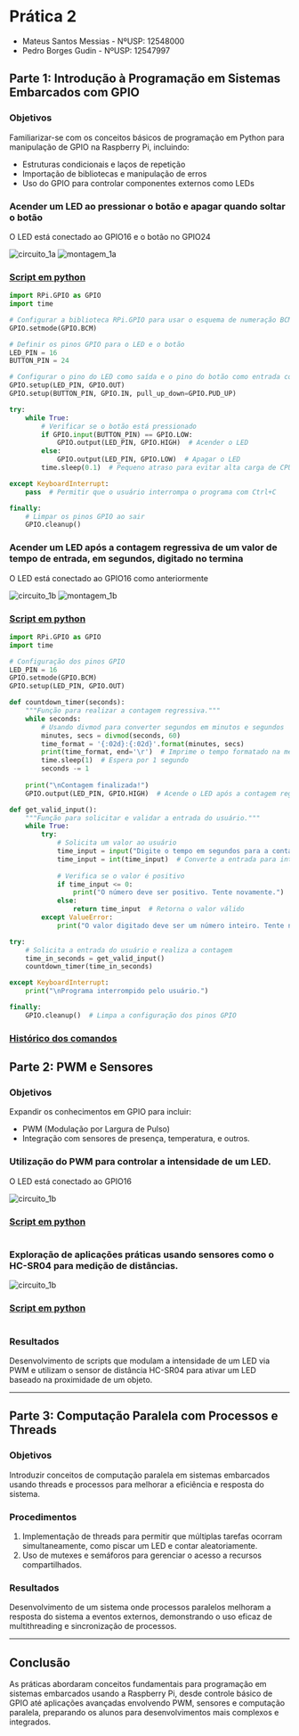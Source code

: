 # Prática 2
- Mateus Santos Messias - NºUSP: 12548000 
- Pedro Borges Gudin - NºUSP: 12547997

## Parte 1: Introdução à Programação em Sistemas Embarcados com GPIO

### Objetivos
Familiarizar-se com os conceitos básicos de programação em Python para manipulação de GPIO na Raspberry Pi, incluindo:
- Estruturas condicionais e laços de repetição
- Importação de bibliotecas e manipulação de erros
- Uso do GPIO para controlar componentes externos como LEDs

### Acender um LED ao pressionar o botão e apagar quando soltar o botão
O LED está conectado ao GPIO16 e o botão no GPIO24

![circuito_1a](./Imagens/circuito1a.png)
![montagem_1a](./Imagens/circuito_botao.jpeg)

### [Script em python](./Codigos/led_botao.py)
```python
import RPi.GPIO as GPIO
import time

# Configurar a biblioteca RPi.GPIO para usar o esquema de numeração BCM
GPIO.setmode(GPIO.BCM)

# Definir os pinos GPIO para o LED e o botão
LED_PIN = 16
BUTTON_PIN = 24

# Configurar o pino do LED como saída e o pino do botão como entrada com pull-down resistor
GPIO.setup(LED_PIN, GPIO.OUT)
GPIO.setup(BUTTON_PIN, GPIO.IN, pull_up_down=GPIO.PUD_UP)

try:
    while True:
        # Verificar se o botão está pressionado
        if GPIO.input(BUTTON_PIN) == GPIO.LOW:
            GPIO.output(LED_PIN, GPIO.HIGH)  # Acender o LED
        else:
            GPIO.output(LED_PIN, GPIO.LOW)  # Apagar o LED
        time.sleep(0.1)  # Pequeno atraso para evitar alta carga de CPU

except KeyboardInterrupt:
    pass  # Permitir que o usuário interrompa o programa com Ctrl+C

finally:
    # Limpar os pinos GPIO ao sair
    GPIO.cleanup()
```

### Acender um LED após a contagem regressiva de um valor de tempo de entrada, em segundos, digitado no termina
O LED está conectado ao GPIO16 como anteriormente

![circuito_1b](./Imagens/circuito1b.png)
![montagem_1b](./Imagens/circuito_cronometro_led.jpeg)

### [Script em python](./Codigos/cronometro_led.py)
```python
import RPi.GPIO as GPIO
import time

# Configuração dos pinos GPIO
LED_PIN = 16
GPIO.setmode(GPIO.BCM)
GPIO.setup(LED_PIN, GPIO.OUT)

def countdown_timer(seconds):
    """Função para realizar a contagem regressiva."""
    while seconds:
        # Usando divmod para converter segundos em minutos e segundos
        minutes, secs = divmod(seconds, 60)
        time_format = '{:02d}:{:02d}'.format(minutes, secs)
        print(time_format, end='\r')  # Imprime o tempo formatado na mesma linha
        time.sleep(1)  # Espera por 1 segundo
        seconds -= 1
    
    print("\nContagem finalizada!")
    GPIO.output(LED_PIN, GPIO.HIGH)  # Acende o LED após a contagem regressiva

def get_valid_input():
    """Função para solicitar e validar a entrada do usuário."""
    while True:
        try:
            # Solicita um valor ao usuário
            time_input = input("Digite o tempo em segundos para a contagem regressiva: ")
            time_input = int(time_input)  # Converte a entrada para inteiro
            
            # Verifica se o valor é positivo
            if time_input <= 0:
                print("O número deve ser positivo. Tente novamente.")
            else:
                return time_input  # Retorna o valor válido
        except ValueError:
            print("O valor digitado deve ser um número inteiro. Tente novamente.")

try:
    # Solicita a entrada do usuário e realiza a contagem
    time_in_seconds = get_valid_input()
    countdown_timer(time_in_seconds)

except KeyboardInterrupt:
    print("\nPrograma interrompido pelo usuário.")

finally:
    GPIO.cleanup()  # Limpa a configuração dos pinos GPIO

```
### [Histórico dos comandos](./Codigos/historico_comandos_01.txt)


## Parte 2: PWM e Sensores

### Objetivos
Expandir os conhecimentos em GPIO para incluir:
- PWM (Modulação por Largura de Pulso)
- Integração com sensores de presença, temperatura, e outros.

### Utilização do PWM para controlar a intensidade de um LED.
O LED está conectado ao GPIO16

![circuito_1b](./Imagens/circuito1b.png)

### [Script em python](./Codigos)
```python

```

### Exploração de aplicações práticas usando sensores como o HC-SR04 para medição de distâncias.
![circuito_1b](./Imagens/circuito1b.png)

### [Script em python](./Codigos)
```python

```

### Resultados
Desenvolvimento de scripts que modulam a intensidade de um LED via PWM e utilizam o sensor de distância HC-SR04 para ativar um LED baseado na proximidade de um objeto.

---

## Parte 3: Computação Paralela com Processos e Threads

### Objetivos
Introduzir conceitos de computação paralela em sistemas embarcados usando threads e processos para melhorar a eficiência e resposta do sistema.

### Procedimentos
1. Implementação de threads para permitir que múltiplas tarefas ocorram simultaneamente, como piscar um LED e contar aleatoriamente.
2. Uso de mutexes e semáforos para gerenciar o acesso a recursos compartilhados.

### Resultados
Desenvolvimento de um sistema onde processos paralelos melhoram a resposta do sistema a eventos externos, demonstrando o uso eficaz de multithreading e sincronização de processos.

---

## Conclusão
As práticas abordaram conceitos fundamentais para programação em sistemas embarcados usando a Raspberry Pi, desde controle básico de GPIO até aplicações avançadas envolvendo PWM, sensores e computação paralela, preparando os alunos para desenvolvimentos mais complexos e integrados.

